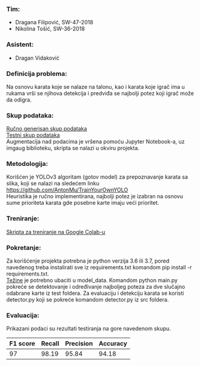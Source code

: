 ### **Tim:**

-  Dragana Filipović, SW-47-2018
-  Nikolina Tošić, SW-36-2018

### **Asistent:**

- Dragan Vidaković

### **Definicija problema:**
Na osnovu karata koje se nalaze na talonu, kao i karata koje igrač ima u rukama vrši se njihova detekcija i predviđa se najbolji potez koji igrač može da odigra.

### **Skup podataka:**
[Ručno generisan skup podataka](https://drive.google.com/drive/folders/1j8h9UmSly1tQZp4QUYM_uCsIHPXX3hPr?usp=sharing) 
<br>[Testni skup podataka](https://drive.google.com/drive/folders/1aFQd15G6MJiHladOY2nygqTxYSXkOYy0?usp=sharing)
<br>Augmentacija nad podacima je vršena pomoću Jupyter Notebook-a, uz imgaug biblioteku, skripta se nalazi u okviru projekta.

### **Metodologija:**
Korišćen je YOLOv3 algoritam (gotov model) za prepoznavanje karata sa slika, koji se nalazi na sledećem linku https://github.com/AntonMu/TrainYourOwnYOLO
<br>Heuristika je ručno implementirana, najbolji potez je izabran na osnovu sume prioriteta karata gde posebne karte imaju veći prioritet.

### **Treniranje:**
[Skripta za treniranje na Google Colab-u](https://drive.google.com/drive/folders/124VxRqueR4Ne_e6CEvCcSGvmHO5vOSrv?usp=sharing)

### **Pokretanje:**
Za korišćenje projekta potrebna je python verzija 3.6 ili 3.7, pored navedenog treba instalirati sve iz requirements.txt komandom pip install -r requirements.txt. 
<br>[Težine](https://drive.google.com/drive/folders/124VxRqueR4Ne_e6CEvCcSGvmHO5vOSrv?usp=sharing) je potrebno ubaciti u model_data.
Komandom python main.py pokreće se detektovanje i određivanje najboljeg poteza za dve slučajno odabrane karte iz test foldera.
Za evaluaciju i detekciju karata se koristi detector.py koji se pokreće komandom detector.py iz src foldera.

### **Evaluacija:**
Prikazani podaci su rezultati testiranja na gore navedenom skupu.

| F1 score  | Recall | Precision | Accuracy 
| ------------- | ------------- |-------------| -------------
|     97      |  98.19 | 95.84 | 94.18

